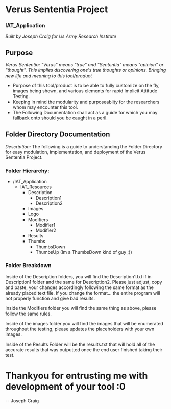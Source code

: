 # Verus Sententia Project
### IAT_Application
*Built by Joseph Craig for Us Army Research Institute*

## Purpose
*Verus Sententia: "Verus" means "true" and "Sententia" means "opinion" or "thought". This implies discovering one's true thoughts or opinions. Bringing new life and meaning to this tool/product*
- Purpose of this tool/product is to be able to fully customize on the fly, images being shown, and various elements for rapid Implicit Attitude Testing.
- Keeping in mind the modularity and purposeablity for the researchers whom may encounter this tool.
- The Following Documentation shall act as a guide for which you may fallback onto should you be caught in a peril.

## Folder Directory Documentation
*Description:* The following is a guide to understanding the Folder Directory for easy modulation, implementation, and deployment of the Verus Sententia Project. 

### Folder Hierarchy:
  - /IAT_Application
    - IAT_Resources
      - Description
        - Description1
        - Description2
      - Images
      - Logo
      - Modifiers
        - Modifier1
        - Modifier2
      - Results
      - Thumbs
        - ThumbsDown
        - ThumbsUp
          (Im a ThumbsDown kind of guy ;))

### Folder Breakdown
  Inside of the Description folders, you will find the Description1.txt if in Description1 folder and the same for Description2.
    Please just adjust, copy and paste, your changes accordingly following the same format as the already placed text file. 
      If you change the format... the entire program will not properly function and give bad results. 
  
  Inside the Modifiers folder you will find the same thing as above, please follow the same rules. 

  Inside of the images folder you will find the images that will be enumerated throughout the testing, please updates the placeholders with your own images.

  Inside of the Results Folder will be the results.txt that will hold all of the accurate results that was outputted once the end user finished taking their test. 


# Thankyou for entrusting me with development of your tool :0
  -- Joseph Craig
